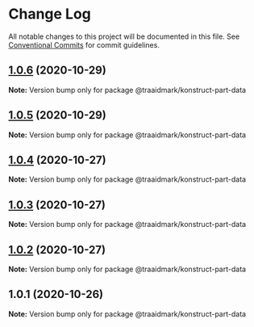 # Change Log

All notable changes to this project will be documented in this file.
See [Conventional Commits](https://conventionalcommits.org) for commit guidelines.

## [1.0.6](https://github.com/traaidmark/konstruct/compare/@traaidmark/konstruct-part-data@1.0.5...@traaidmark/konstruct-part-data@1.0.6) (2020-10-29)

**Note:** Version bump only for package @traaidmark/konstruct-part-data





## [1.0.5](https://github.com/traaidmark/konstruct/compare/@traaidmark/konstruct-part-data@1.0.4...@traaidmark/konstruct-part-data@1.0.5) (2020-10-29)

**Note:** Version bump only for package @traaidmark/konstruct-part-data





## [1.0.4](https://github.com/traaidmark/konstruct/compare/@traaidmark/konstruct-part-data@1.0.3...@traaidmark/konstruct-part-data@1.0.4) (2020-10-27)

**Note:** Version bump only for package @traaidmark/konstruct-part-data





## [1.0.3](https://github.com/traaidmark/konstruct/compare/@traaidmark/konstruct-part-data@1.0.2...@traaidmark/konstruct-part-data@1.0.3) (2020-10-27)

**Note:** Version bump only for package @traaidmark/konstruct-part-data





## [1.0.2](https://github.com/traaidmark/konstruct/compare/@traaidmark/konstruct-part-data@1.0.1...@traaidmark/konstruct-part-data@1.0.2) (2020-10-27)

**Note:** Version bump only for package @traaidmark/konstruct-part-data





## 1.0.1 (2020-10-26)

**Note:** Version bump only for package @traaidmark/konstruct-part-data
